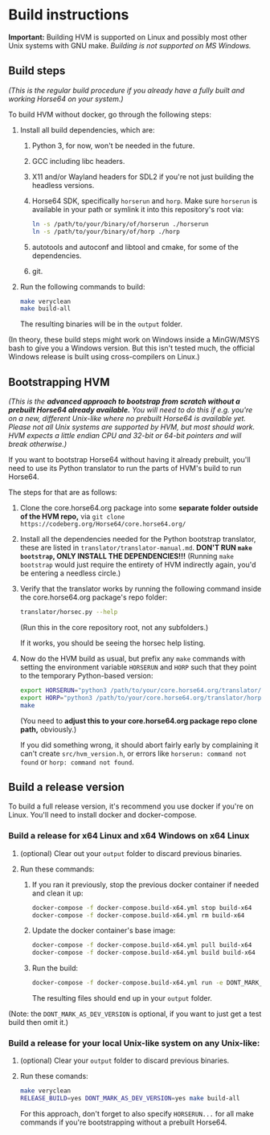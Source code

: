 
Build instructions
==================

**Important:** Building HVM is supported on Linux and possibly
most other Unix systems with GNU make. *Building is not
supported on MS Windows.*


Build steps
-----------

*(This is the regular build procedure if you already have
a fully built and working Horse64 on your system.)*

To build HVM without docker, go through the following steps:

1. Install all build dependencies, which are:

   1. Python 3, for now, won't be needed in the future.
   2. GCC including libc headers.
   3. X11 and/or Wayland headers for SDL2 if you're not
      just building the headless versions.
   4. Horse64 SDK, specifically `horserun` and `horp`.
      Make sure `horserun` is available in your path or symlink
      it into this repository's root via:

      ```bash
      ln -s /path/to/your/binary/of/horserun ./horserun
      ln -s /path/to/your/binary/of/horp ./horp
      ```
   5. autotools and autoconf and libtool and cmake, for
      some of the dependencies.
   6. git.

2. Run the following commands to build:

   ```bash
   make veryclean
   make build-all
   ```

   The resulting binaries will be in the `output` folder.

(In theory, these build steps might work on Windows
inside a MinGW/MSYS bash to give you a Windows version.
But this isn't tested much, the official Windows release
is built using cross-compilers on Linux.)


Bootstrapping HVM
-----------------

*(This is the **advanced approach to bootstrap from
scratch without a prebuilt Horse64 already available.**
You will need to do this if e.g. you're on a new,
different Unix-like where no prebuilt Horse64 is available
yet. Please not all Unix systems are supported by HVM,
but most should work. HVM expects a little endian CPU
and 32-bit or 64-bit pointers and will break otherwise.)*

If you want to bootstrap Horse64 without having it
already prebuilt, you'll need to use its Python translator
to run the parts of HVM's build to run Horse64.

The steps for that are as follows:

1. Clone the core.horse64.org package into some **separate
   folder outside of the HVM repo,**
   via `git clone https://codeberg.org/Horse64/core.horse64.org/`

2. Install all the dependencies needed for the Python
   bootstrap translator, these are listed in
   `translator/translator-manual.md`. **DON'T RUN
   `make bootstrap`, ONLY INSTALL THE DEPENDENCIES!!!**
   (Running `make bootstrap` would just require the entirety of
   HVM indirectly again, you'd be entering a needless circle.)

3. Verify that the translator works by running the following
   command inside the core.horse64.org package's repo folder:

   ```bash
   translator/horsec.py --help
   ```

   (Run this in the core repository root, not any subfolders.)

   If it works, you should be seeing the horsec help listing.

4. Now do the HVM build as usual, but prefix any `make`
   commands with setting the environment variable `HORSERUN`
   and `HORP` such that they point to the temporary
   Python-based version:

   ```bash
   export HORSERUN="python3 /path/to/your/core.horse64.org/translator/horsec_run.py"
   export HORP="python3 /path/to/your/core.horse64.org/translator/horp.py"
   make
   ```

   (You need to **adjust this to your core.horse64.org package
   repo clone path,** obviously.)

   If you did something wrong, it should abort fairly early
   by complaining it can't create `src/hvm_version.h`, or errors
   like `horserun: command not found` or
   `horp: command not found`.


Build a release version
-----------------------

To build a full release version, it's recommend you use docker
if you're on Linux. You'll need to install docker and
docker-compose.

### Build a release for x64 Linux and x64 Windows on x64 Linux

1. (optional) Clear out your `output` folder to discard
   previous binaries.

2. Run these commands:

   1. If you ran it previously, stop the previous docker
      container if needed and clean it up:

      ```bash
      docker-compose -f docker-compose.build-x64.yml stop build-x64
      docker-compose -f docker-compose.build-x64.yml rm build-x64
      ```

   2. Update the docker container's base image:

      ```bash
      docker-compose -f docker-compose.build-x64.yml pull build-x64
      docker-compose -f docker-compose.build-x64.yml build build-x64
      ```

   3. Run the build:

      ```bash
      docker-compose -f docker-compose.build-x64.yml run -e DONT_MARK_AS_DEV_VERSION=yes build-x64
      ```

      The resulting files should end up in your `output` folder.

(Note: the `DONT_MARK_AS_DEV_VERSION` is optional, if you want
to just get a test build then omit it.)

### Build a release for your local Unix-like system on any Unix-like:

1. (optional) Clear your `output` folder to discard previous
   binaries.

3. Run these comands:

   ```bash
   make veryclean
   RELEASE_BUILD=yes DONT_MARK_AS_DEV_VERSION=yes make build-all
   ```

   For this approach, don't forget to also specify `HORSERUN...`
   for all make commands if you're bootstrapping without a prebuilt
   Horse64.

